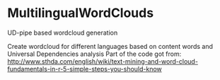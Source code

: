 # MultilingualWordClouds
UD-pipe based wordcloud generation

Create wordcloud for different languages based on content words and Universal Dependencies analysis
Part of the code got from:  http://www.sthda.com/english/wiki/text-mining-and-word-cloud-fundamentals-in-r-5-simple-steps-you-should-know
